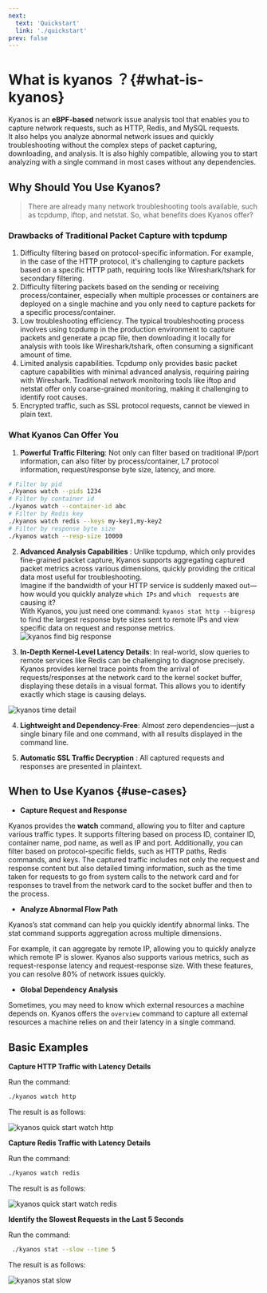 ```yaml
---
next:
  text: 'Quickstart'
  link: './quickstart'
prev: false
---
```


# What is kyanos ？{#what-is-kyanos}

Kyanos is an **eBPF-based** network issue analysis tool that enables you to capture network requests, such as HTTP, Redis, and MySQL requests.   
It also helps you analyze abnormal network issues and quickly troubleshooting without the complex steps of packet capturing, downloading, and analysis. It is also highly compatible, allowing you to start analyzing with a single command in most cases without any dependencies.

## Why Should You Use Kyanos?

> There are already many network troubleshooting tools available, such as tcpdump, iftop, and netstat. So, what benefits does Kyanos offer?

### Drawbacks of Traditional Packet Capture with tcpdump

1. Difficulty filtering based on protocol-specific information. For example, in the case of the HTTP protocol, it's challenging to capture packets based on a specific HTTP path, requiring tools like Wireshark/tshark for secondary filtering.
2. Difficulty filtering packets based on the sending or receiving process/container, especially when multiple processes or containers are deployed on a single machine and you only need to capture packets for a specific  process/container.
3. Low troubleshooting efficiency. The typical troubleshooting process involves using tcpdump in the production environment to capture packets and generate a pcap file, then downloading it locally for analysis with tools like Wireshark/tshark, often consuming a significant amount of time.
4. Limited analysis capabilities. Tcpdump only provides basic packet capture capabilities with minimal advanced analysis, requiring pairing with Wireshark. Traditional network monitoring tools like iftop and netstat offer only coarse-grained monitoring, making it challenging to identify root causes.
5. Encrypted traffic, such as SSL protocol requests, cannot be viewed in plain text.

### What Kyanos Can Offer You

1. **Powerful Traffic Filtering**: Not only can filter based on traditional IP/port information, can also filter by process/container, L7 protocol information, request/response byte size, latency, and more.

```bash
# Filter by pid
./kyanos watch --pids 1234
# Filter by container id
./kyanos watch --container-id abc
# Filter by Redis key
./kyanos watch redis --keys my-key1,my-key2
# Filter by response byte size
./kyanos watch --resp-size 10000
```

2. **Advanced Analysis Capabilities** : Unlike tcpdump, which only provides fine-grained packet capture, Kyanos supports aggregating captured packet metrics across various dimensions, quickly providing the critical data most useful for troubleshooting.  
Imagine if the bandwidth of your HTTP service is suddenly maxed out—how would you quickly analyze `which IPs` and `which  requests` are causing it?  
With Kyanos, you just need one command: `kyanos stat http --bigresp` to find the largest response byte sizes sent to remote IPs and view specific data on request and response metrics.  
![kyanos find big response](/whatkyanos.gif)

3. **In-Depth Kernel-Level Latency Details**: In real-world, slow queries to remote services like Redis can be challenging to diagnose precisely. Kyanos provides kernel trace points from the arrival of requests/responses at the network card to the kernel socket buffer, displaying these details in a visual format. This allows you to identify exactly which stage is causing delays.

![kyanos time detail](/timedetail.jpg) 

4. **Lightweight and Dependency-Free**: Almost zero dependencies—just a single binary file and one command, with all results displayed in the command line.

5. **Automatic SSL Traffic Decryption** : All captured requests and responses are presented in plaintext.

## When to Use Kyanos {#use-cases}

- **Capture Request and Response**

Kyanos provides the **watch** command, allowing you to filter and capture various traffic types. It supports filtering based on process ID, container ID, container name, pod name, as well as IP and port. Additionally, you can filter based on protocol-specific fields, such as HTTP paths, Redis commands, and keys. The captured traffic includes not only the request and response content but also detailed timing information, such as the time taken for requests to go from system calls to the network card and for responses to travel from the network card to the socket buffer and then to the process.

- **Analyze Abnormal Flow Path**

Kyanos’s stat command can help you quickly identify abnormal links. The stat command supports aggregation across multiple dimensions. 

For example, it can aggregate by remote IP, allowing you to quickly analyze which remote IP is slower. Kyanos also supports various metrics, such as request-response latency and request-response size. With these features, you can resolve 80% of network issues quickly.

- **Global Dependency Analysis** <Badge type="tip" text="beta" />

Sometimes, you may need to know which external resources a machine depends on. Kyanos offers the `overview` command to capture all external resources a machine relies on and their latency in a single command.

## Basic Examples

**Capture HTTP Traffic with Latency Details**  

Run the command:
```bash
./kyanos watch http
```
The result is as follows:

![kyanos quick start watch http](/qs-watch-http.gif)


**Capture Redis Traffic with Latency Details**  

Run the command:
```bash
./kyanos watch redis
```
The result is as follows:

![kyanos quick start watch redis](/qs-redis.gif)

**Identify the Slowest Requests in the Last 5 Seconds**

Run the command:
```bash
 ./kyanos stat --slow --time 5 
```
The result is as follows:

![kyanos stat slow](/qs-stat-slow.gif)